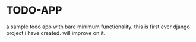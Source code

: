 # TODO-APP
a sample todo app with bare minimum functionality.
this is first ever django project i have created. will improve on it.

